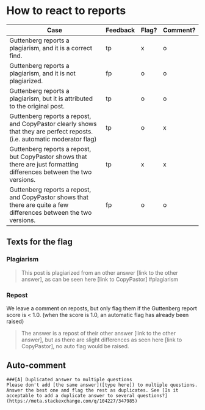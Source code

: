 # How to react to reports

| Case | Feedback | Flag? | Comment? |
| --- | --- | --- | --- |
| Guttenberg reports a plagiarism, and it is a correct find. | tp | x | o |
| Guttenberg reports a plagiarism, and it is not plagiarized. | fp | o | o |
| Guttenberg reports a plagiarism, but it is attributed to the original post. | tp | o | o |
| Guttenberg reports a repost, and CopyPastor clearly shows that they are perfect reposts. (i.e. automatic moderator flag) | tp | o | x |
| Guttenberg reports a repost, but CopyPastor shows that there are just formatting differences between the two versions. | tp | x | x |
| Guttenberg reports a repost, and CopyPastor shows that there are quite a few differences between the two versions. | fp | o | o |


## Texts for the flag

### Plagiarism
> This post is plagiarized from an other answer [link to the other answer], as can be seen here [link to CopyPastor] #plagiarism

### Repost
We leave a comment on reposts, but only flag them if the Guttenberg report score is < 1.0. (when the score is 1.0, an automatic flag has already been raised)
> The answer is a repost of their other answer [link to the other answer], but as there are slight differences as seen here [link to CopyPastor], no auto flag would be raised.

## Auto-comment

```
###[A] Duplicated answer to multiple questions
Please don't add [the same answer]([type here]) to multiple questions. Answer the best one and flag the rest as duplicates. See [Is it acceptable to add a duplicate answer to several questions?](https://meta.stackexchange.com/q/104227/347985)
```
